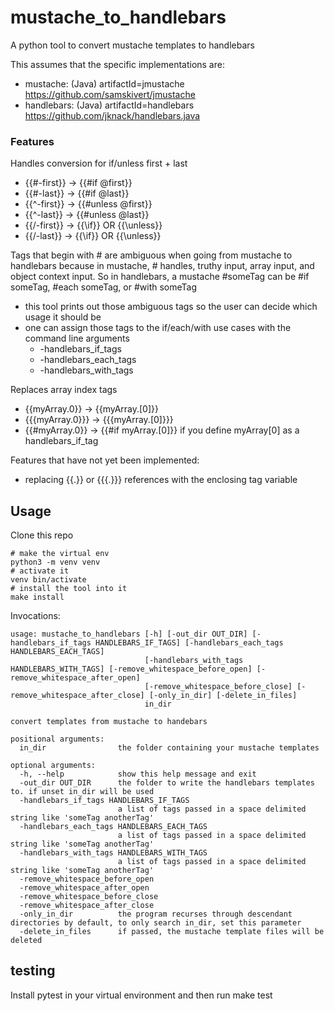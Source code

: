 # mustache_to_handlebars
A python tool to convert mustache templates to handlebars

This assumes that the specific implementations are:
- mustache: (Java) artifactId=jmustache https://github.com/samskivert/jmustache
- handlebars: (Java) artifactId=handlebars https://github.com/jknack/handlebars.java

### Features
Handles conversion for if/unless first + last
- {{#-first}} -> {{#if @first}}
- {{#-last}} -> {{#if @last}}
- {{^-first}} -> {{#unless @first}}
- {{^-last}} -> {{#unless @last}}
- {{/-first}} -> {{\if}} OR {{\unless}}
- {{/-last}} -> {{\if}} OR {{\unless}}

Tags that begin with # are ambiguous when going from mustache to handlebars because
in mustache, # handles, truthy input, array input, and object context input.
So in handlebars, a mustache #someTag can be #if someTag, #each someTag, or #with someTag
- this tool prints out those ambiguous tags so the user can decide which usage it should be
- one can assign those tags to the if/each/with use cases with the command line arguments
  - -handlebars_if_tags
  - -handlebars_each_tags
  - -handlebars_with_tags

Replaces array index tags
- {{myArray.0}} -> {{myArray.[0]}}
- {{{myArray.0}}} -> {{{myArray.[0]}}}
- {{#myArray.0}} -> {{#if myArray.[0]}} if you define myArray[0] as a handlebars_if_tag

Features that have not yet been implemented:
- replacing {{.}} or {{{.}}} references with the enclosing tag variable

## Usage
Clone this repo
```
# make the virtual env
python3 -m venv venv
# activate it
venv bin/activate
# install the tool into it
make install
```
Invocations:
```
usage: mustache_to_handlebars [-h] [-out_dir OUT_DIR] [-handlebars_if_tags HANDLEBARS_IF_TAGS] [-handlebars_each_tags HANDLEBARS_EACH_TAGS]
                              [-handlebars_with_tags HANDLEBARS_WITH_TAGS] [-remove_whitespace_before_open] [-remove_whitespace_after_open]
                              [-remove_whitespace_before_close] [-remove_whitespace_after_close] [-only_in_dir] [-delete_in_files]
                              in_dir

convert templates from mustache to handebars

positional arguments:
  in_dir                the folder containing your mustache templates

optional arguments:
  -h, --help            show this help message and exit
  -out_dir OUT_DIR      the folder to write the handlebars templates to. if unset in_dir will be used
  -handlebars_if_tags HANDLEBARS_IF_TAGS
                        a list of tags passed in a space delimited string like 'someTag anotherTag'
  -handlebars_each_tags HANDLEBARS_EACH_TAGS
                        a list of tags passed in a space delimited string like 'someTag anotherTag'
  -handlebars_with_tags HANDLEBARS_WITH_TAGS
                        a list of tags passed in a space delimited string like 'someTag anotherTag'
  -remove_whitespace_before_open
  -remove_whitespace_after_open
  -remove_whitespace_before_close
  -remove_whitespace_after_close
  -only_in_dir          the program recurses through descendant directories by default, to only search in_dir, set this parameter
  -delete_in_files      if passed, the mustache template files will be deleted
```

## testing
Install pytest in your virtual environment and then run make test